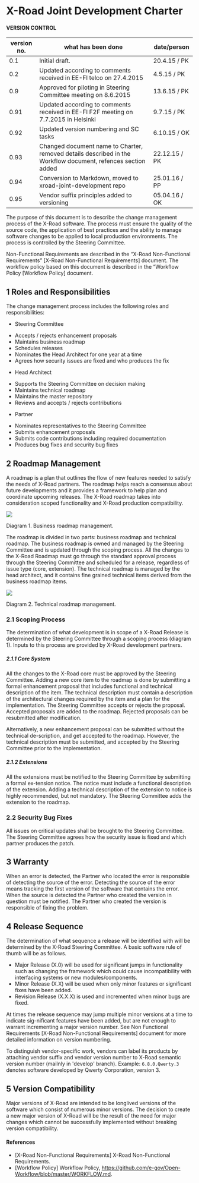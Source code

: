 # X-Road Joint Development Charter

#### VERSION CONTROL
| version no.	 | what has been done	| date/person
| ---- | ---- | ---- | 
| 0.1	| Initial draft.	| 20.4.15 / PK
| 0.2	| Updated according to comments received in EE-FI telco on 27.4.2015	| 4.5.15 / PK
| 0.9	| Approved for piloting in Steering Committee meeting on 8.6.2015	| 13.6.15 / PK
| 0.91	| Updated according to comments received in EE-FI F2F meeting on 7.7.2015 in Helsinki	| 9.7.15 / PK
| 0.92	| Updated version numbering and SC tasks	| 6.10.15 / OK
| 0.93	| Changed document name to Charter, removed details described in the Workflow document, refences section added	|  22.12.15 / PK
| 0.94  | Conversion to Markdown, moved to xroad-joint-development repo | 25.01.16 / PP
| 0.95  | Vendor suffix principles added to versioning | 05.04.16 / OK

The purpose of this document is to describe the change management process of the X-Road software. The process
must ensure the quality of the source code, the application of best practices and the ability to manage software
changes to be applied to local production environments. The process is controlled by the Steering Committee. 

Non-Functional Requirements are described in the “X-Road Non-Functional Requirements” [X-Road Non-Functional Requirements] document. The workflow policy based on this document is described in the “Workflow Policy [Workflow Policy] document.

## 1 Roles and Responsibilities
The change management process includes the following roles and responsibilities:
*	Steering Committee
  - Accepts / rejects enhancement proposals
  -	Maintains business roadmap
  -	Schedules releases
  -	Nominates the Head Architect for one year at a time
  -	Agrees how security issues are fixed and who produces the fix
*	Head Architect
  -	Supports the Steering Committee on decision making
  -	Maintains technical roadmap
  -	Maintains the master repository
  -	Reviews and accepts / rejects contributions
*	Partner
  -	Nominates representatives to the Steering Committee
  -	Submits enhancement proposals
  -	Submits code contributions including required documentation 
  -	Produces bug fixes and security bug fixes

## 2 Roadmap Management
A roadmap is a plan that outlines the flow of new features needed to satisfy the needs of X-Road partners.
The roadmap helps reach a consensus about future developments and it provides a framework to help plan and
coordinate upcoming releases. The X-Road roadmap takes into consideration scoped functionality and X-Road
production compatibility. 

![](IMG/Charter01.PNG)
 
Diagram 1. Business roadmap management.

The roadmap is divided in two parts: business roadmap and technical roadmap. The business roadmap is owned
and managed by the Steering Committee and is updated through the scoping process. All the changes to the X-Road
Roadmap must go through the standard approval process through the Steering Committee and scheduled for a release,
regardless of issue type (core, extension). The technical roadmap is managed by the head architect, and
it contains fine grained technical items derived from the business roadmap items.  

![](IMG/Charter02.PNG)
 
Diagram 2. Technical roadmap management.

### 2.1 Scoping Process
The determination of what development is in scope of a X-Road Release is determined by the Steering Committee
through a scoping process (diagram 1). Inputs to this process are provided by X-Road development partners.

##### 2.1.1 Core System
All the changes to the X-Road core must be approved by the Steering Committee. Adding a new core item to the roadmap
is done by submitting a formal enhancement proposal that includes functional and technical description of the item.
The technical description must contain a description of the architectural changes required by the item and a plan
for the implementation. The Steering Committee accepts or rejects the proposal. Accepted proposals are added to
the roadmap. Rejected proposals can be resubmitted after modification.

Alternatively, a new enhancement proposal can be submitted without the technical de-scription, and get accepted
to the roadmap. However, the technical description must be submitted, and accepted by the Steering Committee prior to the implementation.

##### 2.1.2 Extensions
All the extensions must be notified to the Steering Committee by submitting a formal ex-tension notice. The notice
must include a functional description of the extension. Adding a technical description of the extension to notice is highly recommended, but not mandatory. The Steering Committee adds the extension to the roadmap.

### 2.2 Security Bug Fixes
All issues on critical updates shall be brought to the Steering Committee. The Steering Committee agrees how the 
security issue is fixed and which partner produces the patch.

## 3 Warranty
When an error is detected, the Partner who located the error is responsible of detecting the source of the error. Detecting the source of the error means tracking the first version of the software that contains the error. When the source is detected the Partner who created the version in question must be notified. The Partner who created the version is responsible of fixing the problem.

## 4 Release Sequence
The determination of what sequence a release will be identified with will be determined by the X-Road Steering Committee.
A basic software rule of thumb will be as follows.
*	Major Release (X.0) will be used for significant jumps in functionality such as changing the framework which could
cause incompatibility with interfacing systems or new modules/components.
*	Minor Release (X.X) will be used when only minor features or significant fixes have been added.
*	Revision Release (X.X.X) is used and incremented when minor bugs are fixed.

At times the release sequence may jump multiple minor versions at a time to indicate sig-nificant features have been
added, but are not enough to warrant incrementing a major version number. 
See Non Functional Requirements [X-Road Non-Functional Requirements] document for more detailed information on version
numbering.

To distinguish vendor-specific work, vendors can label its products by attaching vendor suffix and vendor version number to X-Road semantic version number (mailnly in 'develop' branch). Example: `6.8.0.Qwerty.3` denotes software developed by Qwerty Corporation, version 3.

## 5 Version Compatibility
Major versions of X-Road are intended to be longlived versions of the software which consist of numerous minor versions.
The decision to create a new major version of X-Road will be the result of the need for major changes which cannot be
successfully implemented without breaking version compatibility.

#### References
- [X-Road Non-Functional Requirements] X-Road Non-Functional Requirements.
- [Workflow Policy] Workflow Policy, https://github.com/e-gov/Open-Workflow/blob/master/WORKFLOW.md. 

